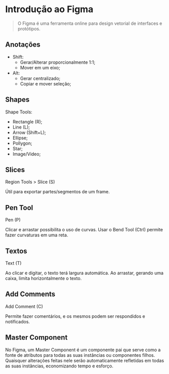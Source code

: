 # Introdução ao Figma

> O Figma é uma ferramenta online para design vetorial de interfaces e protótipos.

## Anotações

- Shift:
  - Gerar/Alterar proporcionalmente 1:1;
  - Mover em um eixo;
- Alt:
  - Gerar centralizado;
  - Copiar e mover seleção;

## Shapes

Shape Tools:

- Rectangle (R);
- Line (L);
- Arrow (Shift+L);
- Ellipse;
- Pollygon;
- Star;
- Image/Video;

## Slices

Region Tools > Slice (S)

Útil para exportar partes/segmentos de um frame.

## Pen Tool

Pen (P)

Clicar e arrastar possibilita o uso de curvas. Usar o Bend Tool (Ctrl) permite fazer curvaturas em uma reta.

## Textos

Text (T)

Ao clicar e digitar, o texto terá largura automática. Ao arrastar, gerando uma caixa, limita horizontalmente o texto.

## Add Comments

Add Comment (C)

Permite fazer comentários, e os mesmos podem ser respondidos e notificados.

## Master Component

No Figma, um Master Component é um componente pai que serve como a fonte de atributos para todas as suas instâncias ou componentes filhos. Quaisquer alterações feitas nele serão automaticamente refletidas em todas as suas instâncias, economizando tempo e esforço.
